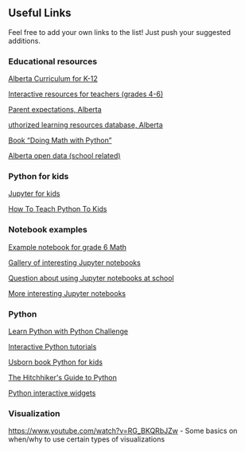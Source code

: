 ## Useful Links
Feel free to add your own links to the list! Just push your suggested additions.

### Educational resources

[Alberta Curriculum for K-12](http://www.learnalberta.ca/ProgramsOfStudy.aspx?lang=en) 

[Interactive resources for teachers (grades 4-6)](http://www.2learn.ca/kids/)

[Parent expectations, Alberta](http://www.learnalberta.ca/content/mychildslearning/index.html)

[uthorized learning resources database, Alberta](http://www.learnalberta.ca/alrdb.aspx#/)

[Book “Doing Math with Python”](https://www.safaribooksonline.com/library/view/doing-math-with/9781457189999/)

[Alberta open data (school related)](https://open.alberta.ca/dataset?tags=Grade+10)

### Python for kids
[Jupyter for kids](https://github.com/mikkokotila/jupyter4kids)

[How To Teach Python To Kids](http://www.mechanicalgirl.com/post/pygotham-2016-young-coders-or-how-teach-python-kids/)

### Notebook examples

[Example notebook for grade 6 Math](https://github.com/misterhay/Grade6Math)

[Gallery of interesting Jupyter notebooks](https://github.com/jupyter/jupyter/wiki/A-gallery-of-interesting-Jupyter-Notebooks#mathematics-physics-chemistry-biology) 

[Question about using Jupyter notebooks at school](https://groups.google.com/forum/#!topic/jupyter-education/5C3ECsKdlWc)

[More interesting Jupyter notebooks](http://nb.bianp.net/sort/views/) 

### Python

[Learn Python with Python Challenge](http://www.pythonchallenge.com/)

[Interactive Python tutorials](http://www.learnpython.org/en/)

[Usborn book Python for kids](https://usborne.com/browse-books/catalogue/product/1/11315/coding-for-beginners-using-python/)

[The Hitchhiker's Guide to Python](http://docs.python-guide.org/en/latest/writing/style/)

[Python interactive widgets](http://ipywidgets.readthedocs.io/en/latest/examples/Using%20Interact.html) 

### Visualization

https://www.youtube.com/watch?v=RG_BKQRbJZw - Some basics on when/why to use certain types of visualizations
